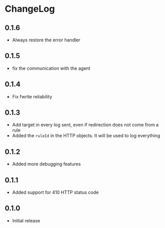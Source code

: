 # ChangeLog

## 0.1.6

- Always restore the error handler

## 0.1.5

- fix the communication with the agent

## 0.1.4

- Fix fwrite reliability

## 0.1.3

- Add target in every log sent, even if redirection does not come from a rule
- Added the `ruleId` in the HTTP objects. It will be used to log everything

## 0.1.2

- Added more debugging features

## 0.1.1

- Added support for 410 HTTP status code

## 0.1.0

- Initial release
